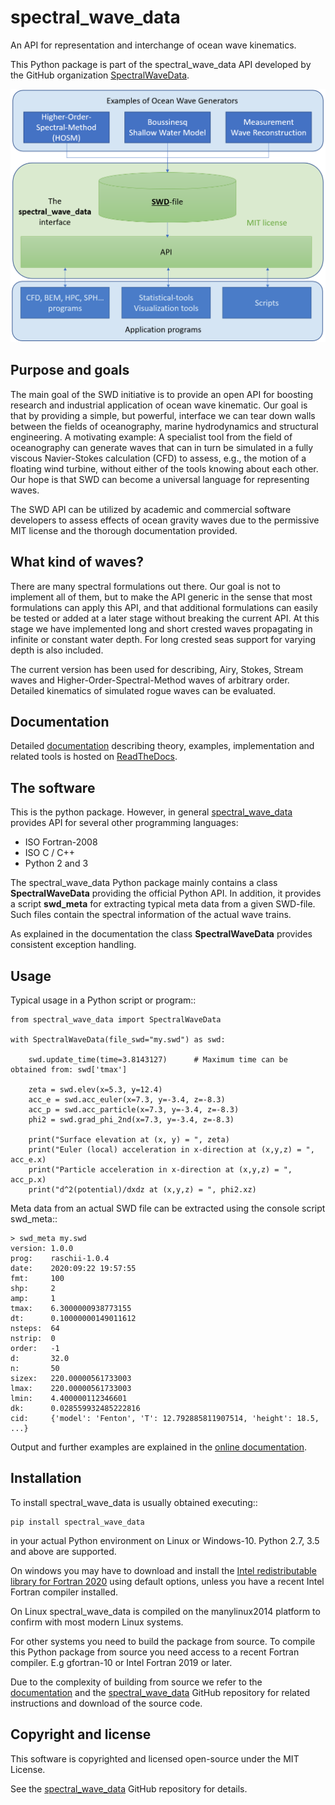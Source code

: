 # spectral_wave_data

An API for representation and interchange of ocean wave kinematics.

This Python package is part of the spectral_wave_data API developed by
the GitHub organization [SpectralWaveData](https://github.com/SpectralWaveData).

![Flow chart showing how SWD can be used](https://raw.githubusercontent.com/SpectralWaveData/spectral_wave_data/master/docs/source/figures/swd_scheme.png)


## Purpose and goals

The main goal of the SWD initiative is to provide an open API for boosting
research and industrial application of ocean wave kinematic.
Our goal is that by providing a simple, but powerful, interface we can tear
down walls between the fields of oceanography, marine hydrodynamics and
structural engineering. A motivating example: A specialist tool from the field
of oceanography can generate waves that can in turn be simulated in a fully
viscous Navier-Stokes calculation (CFD) to assess, e.g., the motion of a
floating wind turbine, without either of the tools knowing about each other.
Our hope is that SWD can become a universal language for representing waves.

The SWD API can be utilized by academic and commercial software developers 
to assess effects of ocean gravity waves due to the permissive MIT license
and the thorough documentation provided.


## What kind of waves?

There are many spectral formulations out there. Our goal is not to 
implement all of them, but to make the API generic in the sense that 
most formulations can apply this API, and that
additional formulations can easily be tested or added at a later stage
without breaking the current API. At this stage we have implemented 
long and short crested waves propagating in infinite or constant water 
depth. For long crested seas support for varying depth is also included.

The current version has been used for describing, Airy, Stokes, 
Stream waves and Higher-Order-Spectral-Method waves of arbitrary order.
Detailed kinematics of simulated rogue waves can be evaluated.


## Documentation

Detailed [documentation](https://spectral-wave-data.readthedocs.io/)
describing theory, examples, implementation and related 
tools is hosted on [ReadTheDocs](https://readthedocs.org/).


## The software

This is the python package. However, in general 
[spectral_wave_data](https://github.com/SpectralWaveData/spectral_wave_data)
provides API for several other programming languages:

- ISO Fortran-2008
- ISO C / C++
- Python 2 and 3

The spectral_wave_data Python package mainly contains a class **SpectralWaveData**
providing the official Python API. In addition, it provides a script **swd_meta**
for extracting typical meta data from a given SWD-file. Such files contain
the spectral information of the actual wave trains.

As explained in the documentation the class **SpectralWaveData** provides 
consistent exception handling.


## Usage

Typical usage in a Python script or program::

    from spectral_wave_data import SpectralWaveData
    
    with SpectralWaveData(file_swd="my.swd") as swd:

        swd.update_time(time=3.8143127)      # Maximum time can be obtained from: swd['tmax']
    
        zeta = swd.elev(x=5.3, y=12.4)
        acc_e = swd.acc_euler(x=7.3, y=-3.4, z=-8.3)
        acc_p = swd.acc_particle(x=7.3, y=-3.4, z=-8.3)
        phi2 = swd.grad_phi_2nd(x=7.3, y=-3.4, z=-8.3)
    
        print("Surface elevation at (x, y) = ", zeta)
        print("Euler (local) acceleration in x-direction at (x,y,z) = ", acc_e.x)
        print("Particle acceleration in x-direction at (x,y,z) = ", acc_p.x)
        print("d^2(potential)/dxdz at (x,y,z) = ", phi2.xz)

Meta data from an actual SWD file can be extracted using the console script swd_meta::

    > swd_meta my.swd
    version: 1.0.0
    prog:    raschii-1.0.4
    date:    2020:09:22 19:57:55
    fmt:     100
    shp:     2
    amp:     1
    tmax:    6.3000000938773155
    dt:      0.10000000149011612
    nsteps:  64
    nstrip:  0
    order:   -1
    d:       32.0
    n:       50
    sizex:   220.00000561733003
    lmax:    220.00000561733003
    lmin:    4.400000112346601
    dk:      0.028559932485222816
    cid:     {'model': 'Fenton', 'T': 12.792885811907514, 'height': 18.5, ...}

Output and further examples are explained in the 
[online documentation](https://spectral-wave-data.readthedocs.io/).


## Installation

To install spectral_wave_data is usually obtained executing::

    pip install spectral_wave_data
    
in your actual Python environment on Linux or Windows-10. 
Python 2.7, 3.5 and above are supported.

On windows you may have to download and install the
[Intel redistributable library for Fortran 2020](https://software.intel.com/en-us/articles/redistributable-libraries-for-intel-c-and-fortran-2020-compilers-for-windows)
using default options, unless you have a recent Intel Fortran compiler installed.

On Linux spectral_wave_data is compiled on the manylinux2014 platform to confirm with most modern Linux systems.

For other systems you need to build the package from source.
To compile this Python package from source you need access to a 
recent Fortran compiler. E.g gfortran-10 or Intel Fortran 2019 or later.

Due to the complexity of building from source we refer to the 
[documentation](https://spectral-wave-data.readthedocs.io/) and
the [spectral_wave_data](https://github.com/SpectralWaveData/spectral_wave_data)
GitHub repository for related instructions and download of the source code.


## Copyright and license

This software is copyrighted and licensed open-source under the MIT License.

See the [spectral_wave_data](https://github.com/SpectralWaveData/spectral_wave_data)
GitHub repository for details.
